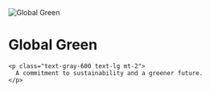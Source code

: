 <div class="flex flex-col items-center justify-center p-10 mt-10 bg-gray-50 shadow-lg rounded-lg mt-50 ml-50">
  <!-- Logo -->
  <img src="https://globalgreengroup.com/wp-content/uploads/2015/07/logo.png" 
       alt="Global Green" 
       class="w-[250px] md:w-[300px] mb-6 rounded-lg shadow-md transition-transform duration-300 hover:scale-105" />

  <!-- Text Section -->
  <div class="text-center max-w-2xl">
    <h1 class="text-5xl font-extrabold text-green-700 mb-4 tracking-wide">
      <span class="bg-gradient-to-r from-green-500 to-green-700 text-transparent bg-clip-text">
        Global Green
      </span>
    </h1>

    <p class="text-gray-600 text-lg mt-2">
      A commitment to sustainability and a greener future.
    </p>

  </div>
</div>
